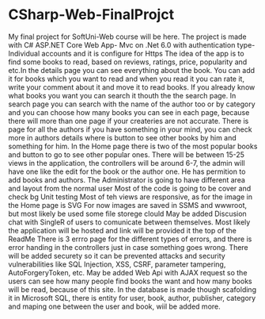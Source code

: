 # CSharp-Web-FinalProjct
My final project for SoftUni-Web course will be here.
The project is made with C# ASP.NET Core Web App- Mvc on .Net 6.0 with authentication type- Individual accounts and it is configure for Https
The idea of the app is to find some books to read, based on reviews, ratings, price, popularity and etc.In the details page you can see everything about the book. You can add it for books which you want to read and when you read it you can rate it, write your comment about it and move it to read books. If you already know what books you want you can search it thouth the the search page. In search page you can search with the name of the author too or by category and you can choose how many books you can see in each page, because there will more than one page if your createries are not accurate. There is page for all the authors if you have something in your mind, you can check more in authors details where is button to see other books by him and something for him. In the Home page there is two of the most popular books and button to go to see other popular ones.
There will be between 15-25 views in the application, the controllers will be around 6-7, the admin will have one like the edit for the book or the author one. He has permition to add books and authors. The Administrator is going to have different area and layout from the normal user
Most of the code is going to be cover and check bg Unit testing
Most of teh views are responsive, as for the image in the Home page is SVG
For now images are saved in SSMS and wwwroot, but most likely be used some file storege clould
May be added Discusion chat with SingleR of users to comunicate between themselves.
Most likely the application will be hosted and link will be provided it the top of the ReadMe 
There is 3 errro page for the different types of errors, and there is error handing in the controllers just in case something goes wrong.
There will be added securety so it can be prevented attacks and security vulnerabilities like SQL Injection, XSS, CSRF, parameter tampering, AutoForgeryToken, etc.
May be added Web Api with AJAX request so the users can see how many people find books the want and how many books will be read, because of this site.
In the database is made though scafolding it in Microsoft SQL, there is entity for user, book, author, publisher, category and maping one between the user and book, wiil be added more.

